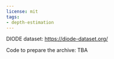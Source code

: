 ```yaml
---
license: mit
tags:
- depth-estimation
---
```


DIODE dataset: https://diode-dataset.org/

Code to prepare the archive: TBA